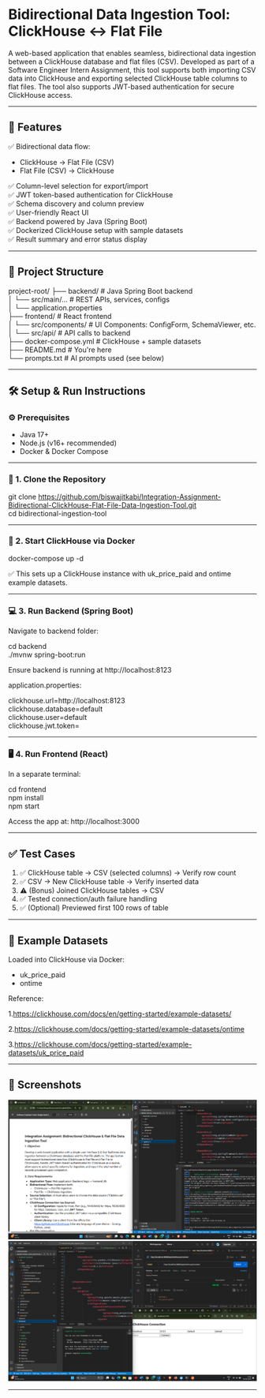 # Bidirectional Data Ingestion Tool: ClickHouse ↔ Flat File

A web-based application that enables seamless, bidirectional data ingestion between a ClickHouse database and flat files (CSV). Developed as part of a Software Engineer Intern Assignment, this tool supports both importing CSV data into ClickHouse and exporting selected ClickHouse table columns to flat files. The tool also supports JWT-based authentication for secure ClickHouse access.

---

## 🚀 Features

✅ Bidirectional data flow:

- ClickHouse → Flat File (CSV)
- Flat File (CSV) → ClickHouse

✅ Column-level selection for export/import  
✅ JWT token-based authentication for ClickHouse  
✅ Schema discovery and column preview  
✅ User-friendly React UI  
✅ Backend powered by Java (Spring Boot)  
✅ Dockerized ClickHouse setup with sample datasets  
✅ Result summary and error status display

---

## 📁 Project Structure

project-root/
├── backend/                 # Java Spring Boot backend  
│   └── src/main/...        # REST APIs, services, configs  
│   └── application.properties  
├── frontend/               # React frontend  
│   └── src/components/     # UI Components: ConfigForm, SchemaViewer, etc.  
│   └── src/api/            # API calls to backend  
├── docker-compose.yml      # ClickHouse + sample datasets  
├── README.md               # You're here  
└── prompts.txt             # AI prompts used (see below)  

---

## 🛠️ Setup & Run Instructions

### ⚙️ Prerequisites

- Java 17+
- Node.js (v16+ recommended)
- Docker & Docker Compose

---

### 🔧 1. Clone the Repository

git clone https://github.com/biswajitkabi/Integration-Assignment-Bidirectional-ClickHouse-Flat-File-Data-Ingestion-Tool.git  
cd bidirectional-ingestion-tool

---

### 🐳 2. Start ClickHouse via Docker

docker-compose up -d

✅ This sets up a ClickHouse instance with uk_price_paid and ontime example datasets.

---

### 💻 3. Run Backend (Spring Boot)

Navigate to backend folder:

cd backend  
./mvnw spring-boot:run

Ensure backend is running at http://localhost:8123

application.properties:

clickhouse.url=http://localhost:8123  
clickhouse.database=default  
clickhouse.user=default  
clickhouse.jwt.token=  

---

### 🖥️ 4. Run Frontend (React)

In a separate terminal:

cd frontend  
npm install  
npm start

Access the app at: http://localhost:3000

---

## ✅ Test Cases

1. ✅ ClickHouse table → CSV (selected columns) → Verify row count  
2. ✅ CSV → New ClickHouse table → Verify inserted data  
3. ⚠️ (Bonus) Joined ClickHouse tables → CSV  
4. ✅ Tested connection/auth failure handling  
5. ✅ (Optional) Previewed first 100 rows of table  

---

## 🧪 Example Datasets

Loaded into ClickHouse via Docker:

- uk_price_paid
- ontime

Reference: 

1.https://clickhouse.com/docs/en/getting-started/example-datasets/

2.https://clickhouse.com/docs/getting-started/example-datasets/ontime

3.https://clickhouse.com/docs/getting-started/example-datasets/uk_price_paid

---

## 📸 Screenshots

![Logo](frontend/images/image1.png)
![Logo](frontend/images/image2.png)

---